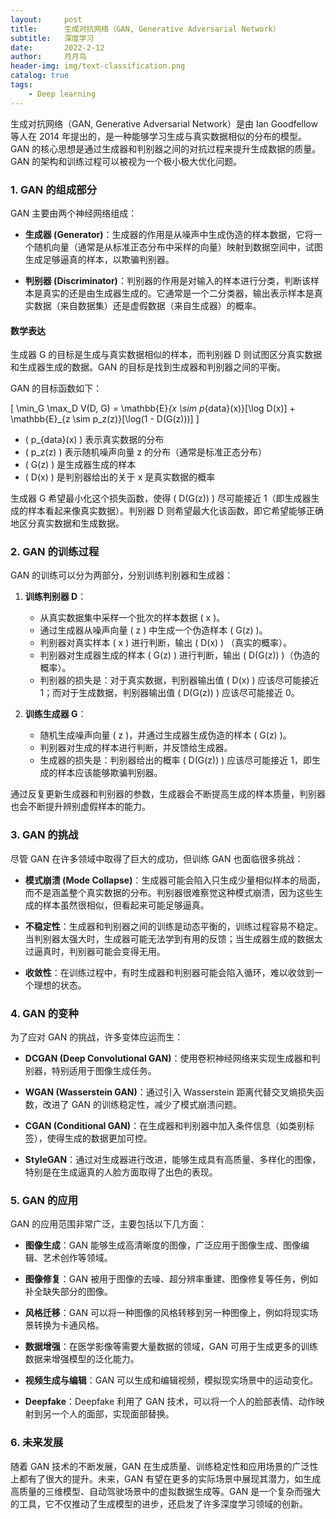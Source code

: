```yaml
---
layout:     post
title:      生成对抗网络（GAN, Generative Adversarial Network）
subtitle:   深度学习
date:       2022-2-12
author:     月月鸟
header-img: img/text-classification.png
catalog: true
tags:
    - Deep learning
---
```


生成对抗网络（GAN, Generative Adversarial Network）是由 Ian Goodfellow 等人在 2014 年提出的，是一种能够学习生成与真实数据相似的分布的模型。GAN 的核心思想是通过生成器和判别器之间的对抗过程来提升生成数据的质量。GAN 的架构和训练过程可以被视为一个极小极大优化问题。

### 1. GAN 的组成部分

GAN 主要由两个神经网络组成：

- **生成器 (Generator)**：生成器的作用是从噪声中生成伪造的样本数据，它将一个随机向量（通常是从标准正态分布中采样的向量）映射到数据空间中，试图生成足够逼真的样本，以欺骗判别器。
  
- **判别器 (Discriminator)**：判别器的作用是对输入的样本进行分类，判断该样本是真实的还是由生成器生成的。它通常是一个二分类器，输出表示样本是真实数据（来自数据集）还是虚假数据（来自生成器）的概率。

#### 数学表达

生成器 G 的目标是生成与真实数据相似的样本，而判别器 D 则试图区分真实数据和生成器生成的数据。GAN 的目标是找到生成器和判别器之间的平衡。

GAN 的目标函数如下：

\[
\min_G \max_D V(D, G) = \mathbb{E}_{x \sim p_{data}(x)}[\log D(x)] + \mathbb{E}_{z \sim p_z(z)}[\log(1 - D(G(z)))]
\]

- \( p_{data}(x) \) 表示真实数据的分布
- \( p_z(z) \) 表示随机噪声向量 z 的分布（通常是标准正态分布）
- \( G(z) \) 是生成器生成的样本
- \( D(x) \) 是判别器给出的关于 x 是真实数据的概率

生成器 G 希望最小化这个损失函数，使得 \( D(G(z)) \) 尽可能接近 1（即生成器生成的样本看起来像真实数据）。判别器 D 则希望最大化该函数，即它希望能够正确地区分真实数据和生成数据。

### 2. GAN 的训练过程

GAN 的训练可以分为两部分，分别训练判别器和生成器：

1. **训练判别器 D**：
   - 从真实数据集中采样一个批次的样本数据 \( x \)。
   - 通过生成器从噪声向量 \( z \) 中生成一个伪造样本 \( G(z) \)。
   - 判别器对真实样本 \( x \) 进行判断，输出 \( D(x) \) （真实的概率）。
   - 判别器对生成器生成的样本 \( G(z) \) 进行判断，输出 \( D(G(z)) \)（伪造的概率）。
   - 判别器的损失是：对于真实数据，判别器输出值 \( D(x) \) 应该尽可能接近 1；而对于生成数据，判别器输出值 \( D(G(z)) \) 应该尽可能接近 0。

2. **训练生成器 G**：
   - 随机生成噪声向量 \( z \)，并通过生成器生成伪造的样本 \( G(z) \)。
   - 判别器对生成的样本进行判断，并反馈给生成器。
   - 生成器的损失是：判别器给出的概率 \( D(G(z)) \) 应该尽可能接近 1，即生成的样本应该能够欺骗判别器。

通过反复更新生成器和判别器的参数，生成器会不断提高生成的样本质量，判别器也会不断提升辨别虚假样本的能力。

### 3. GAN 的挑战

尽管 GAN 在许多领域中取得了巨大的成功，但训练 GAN 也面临很多挑战：

- **模式崩溃 (Mode Collapse)**：生成器可能会陷入只生成少量相似样本的局面，而不是涵盖整个真实数据的分布。判别器很难察觉这种模式崩溃，因为这些生成的样本虽然很相似，但看起来可能足够逼真。

- **不稳定性**：生成器和判别器之间的训练是动态平衡的，训练过程容易不稳定。当判别器太强大时，生成器可能无法学到有用的反馈；当生成器生成的数据太过逼真时，判别器可能会变得无用。

- **收敛性**：在训练过程中，有时生成器和判别器可能会陷入循环，难以收敛到一个理想的状态。

### 4. GAN 的变种

为了应对 GAN 的挑战，许多变体应运而生：

- **DCGAN (Deep Convolutional GAN)**：使用卷积神经网络来实现生成器和判别器，特别适用于图像生成任务。
  
- **WGAN (Wasserstein GAN)**：通过引入 Wasserstein 距离代替交叉熵损失函数，改进了 GAN 的训练稳定性，减少了模式崩溃问题。

- **CGAN (Conditional GAN)**：在生成器和判别器中加入条件信息（如类别标签），使得生成的数据更加可控。

- **StyleGAN**：通过对生成器进行改进，能够生成具有高质量、多样化的图像，特别是在生成逼真的人脸方面取得了出色的表现。

### 5. GAN 的应用

GAN 的应用范围非常广泛，主要包括以下几方面：

- **图像生成**：GAN 能够生成高清晰度的图像，广泛应用于图像生成、图像编辑、艺术创作等领域。
  
- **图像修复**：GAN 被用于图像的去噪、超分辨率重建、图像修复等任务，例如补全缺失部分的图像。

- **风格迁移**：GAN 可以将一种图像的风格转移到另一种图像上，例如将现实场景转换为卡通风格。

- **数据增强**：在医学影像等需要大量数据的领域，GAN 可用于生成更多的训练数据来增强模型的泛化能力。

- **视频生成与编辑**：GAN 可以生成和编辑视频，模拟现实场景中的运动变化。

- **Deepfake**：Deepfake 利用了 GAN 技术，可以将一个人的脸部表情、动作映射到另一个人的面部，实现面部替换。

### 6. 未来发展

随着 GAN 技术的不断发展，GAN 在生成质量、训练稳定性和应用场景的广泛性上都有了很大的提升。未来，GAN 有望在更多的实际场景中展现其潜力，如生成高质量的三维模型、自动驾驶场景中的虚拟数据生成等。GAN 是一个复杂而强大的工具，它不仅推动了生成模型的进步，还启发了许多深度学习领域的创新。

